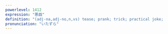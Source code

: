 ```yaml
---
powerlevel: 1412
expression: "悪戯"
definition: "(adj-na,adj-no,n,vs) tease; prank; trick; practical joke; mischief; (P)"
pronunciation: "いたずら"
---
```

